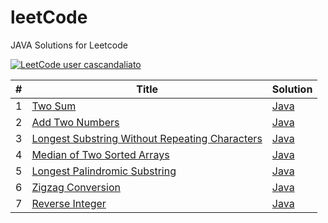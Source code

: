 # leetCode
JAVA Solutions for Leetcode

[![LeetCode user cascandaliato](https://img.shields.io/badge/dynamic/json?style=for-the-badge&labelColor=black&color=%23ffa116&label=Solved&query=solvedOverTotal&url=https%3A%2F%2Fleetcode-badge.vercel.app%2Fapi%2Fusers%2Fsabina97&logo=leetcode&logoColor=yellow)](https://leetcode.com/sabina97/)

| # | Title | Solution |
|---| ----- | -------- |
| 1 | [Two Sum](https://leetcode.com/problems/two-sum/) |  [Java](src/leetcode/solutions/twosum/TwoSum.java)
| 2 | [Add Two Numbers](https://leetcode.com/problems/add-two-numbers/) |  [Java](src/leetcode/solutions/addtwonumbers/AddTwoNumbers.java)
| 3 | [Longest Substring Without Repeating Characters](https://leetcode.com/problems/longest-substring-without-repeating-characters/) |  [Java](src/leetcode/solutions/longestsubstring/LongestSubstringWithoutRepeatingCharacters.java)
| 4 | [Median of Two Sorted Arrays](https://leetcode.com/problems/median-of-two-sorted-arrays/) |  [Java](src/leetcode/solutions/medianarray/MedianOfTwoSortedArrays.java)
| 5 | [Longest Palindromic Substring](https://leetcode.com/problems/longest-palindromic-substring/) |  [Java](src/leetcode/solutions/longestpalindromicsubstring/LongestPalindromicSubstring.java)
| 6 | [Zigzag Conversion](https://leetcode.com/problems/zigzag-conversion/) |  [Java](src/leetcode/solutions/zigzagconversion/ZigzagConversion.java)
| 7 | [Reverse Integer](https://leetcode.com/problems/reverse-integer/) |  [Java](src/leetcode/solutions/reverseinteger/ReverseInteger.java)

